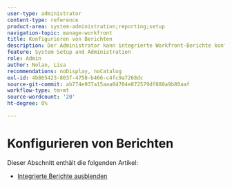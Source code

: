 ```yaml
---
user-type: administrator
content-type: reference
product-area: system-administration;reporting;setup
navigation-topic: manage-workfront
title: Konfigurieren von Berichten
description: Der Administrator kann integrierte Workfront-Berichte konfigurieren.
feature: System Setup and Administration
role: Admin
author: Nolan, Lisa
recommendations: noDisplay, noCatalog
exl-id: 4b865423-803f-4758-b466-c4fc9a7268dc
source-git-commit: ab774e937a15aaa04704e872579df880a9b80aaf
workflow-type: tm+mt
source-wordcount: '20'
ht-degree: 0%

---
```


# Konfigurieren von Berichten

Dieser Abschnitt enthält die folgenden Artikel:

* [Integrierte Berichte ausblenden](../../../administration-and-setup/manage-workfront/configure-reports/hide-built-in-reports.md)
